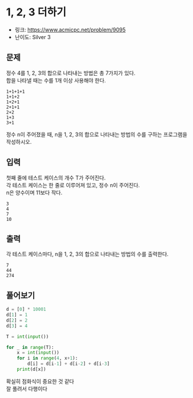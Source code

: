 # 1, 2, 3 더하기

- 링크: https://www.acmicpc.net/problem/9095
- 난이도: Silver 3

## 문제

정수 4를 1, 2, 3의 합으로 나타내는 방법은 총 7가지가 있다.  
합을 나타낼 때는 수를 1개 이상 사용해야 한다.

```
1+1+1+1
1+1+2
1+2+1
2+1+1
2+2
1+3
3+1
```

정수 n이 주어졌을 때, n을 1, 2, 3의 합으로 나타내는 방법의 수를 구하는 프로그램을 작성하시오.

## 입력
첫째 줄에 테스트 케이스의 개수 T가 주어진다.  
각 테스트 케이스는 한 줄로 이루어져 있고, 정수 n이 주어진다.  
n은 양수이며 11보다 작다.

```
3
4
7
10
```

## 출력
각 테스트 케이스마다, n을 1, 2, 3의 합으로 나타내는 방법의 수를 출력한다.

```
7
44
274
```

## 풀어보기

```python
d = [0] * 10001
d[1] = 1
d[2] = 2
d[3] = 4

T = int(input())

for _ in range(T):
    x = int(input())
    for i in range(4, x+1):
        d[i] = d[i-1] + d[i-2] + d[i-3]
    print(d[x])

```

확실히 점화식이 중요한 것 같다  
잘 풀려서 다행이다
